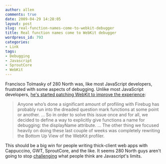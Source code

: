 ```yaml
---
author: allen
comments: true
date: 2009-04-29 14:28:05
layout: post
slug: real-function-names-come-to-webkit-debugger
title: Real function names come to WebKit debugger
wordpress_id: 793
categories:
- Link
tags:
- Debugging
- Javascript
- SproutCore
- WebKit
---
```


Francisco Tolmasky of 280 North was, like most JavaScript developers, frustrated with some aspects of debugging. Unlike most JavaScript developers, [he's started patching WebKit to improve the experience](http://www.alertdebugging.com/2009/04/29/building-a-better-javascript-profiler-with-webkit/):


> Anyone who’s done a significant amount of profiling with Firebug has probably run into the dreaded question mark functions at some point or another. ... So in order to solve this issue once and for all, we decided to define a way to explicitly give functions a name for debugging: the displayName attribute. ... The other thing we focused heavily on doing these last couple of weeks was completely rewriting the Bottom Up View of the WebKit profiler.


This should be a big win for people writing thick-client web apps with Cappuccino, GWT, SproutCore, and the like. It seems 280 North guys aren't going to stop [challenging](http://280atlas.com/) what people think are Javascript's limits.
